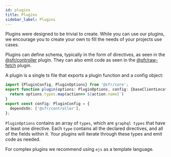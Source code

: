 ```yaml
---
id: plugins
title: Plugins
sidebar_label: Plugins
---
```




Plugins were designed to be trivial to create. While you can use our plugins, we encourage you to create your own to fill the needs of your projects use cases. 

Plugins can define schema, typically in the form of directives, as seen in the [@sfr/controller](../plugins/controller.md) plugin. They can also emit code as seen in the [@sfr/raw-fetch](../plugins/raw-fetch.md) plugin.
 
 A plugin is a single ts file that exports a plugin function and a config object:

```typescript
import {PluginConfig, PluginOptions} from '@sfr/core';
export function plugin(options: PluginOptions, config: {baseClientLocation: string}) {
  return options.types.map(action=>`${action.name}`) 
}
export const config: PluginConfig = {
  dependsOn: ['@sfr/controller'],
};
```

`PluginOptions` contains an array of `types`, which are `graphql types` that have at least one directive. Each `type` contains all the declared directives, and all of the fields within it. Your plugins will iterate through these types and emit code as needed.

For complex plugins we recommend using `ejs` as a template language. 